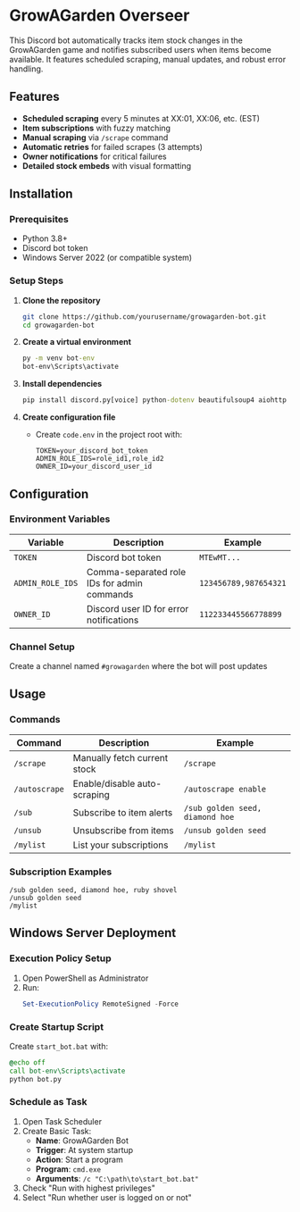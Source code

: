 # GrowAGarden Overseer

This Discord bot automatically tracks item stock changes in the GrowAGarden game and notifies subscribed users when items become available. It features scheduled scraping, manual updates, and robust error handling.

## Features

- **Scheduled scraping** every 5 minutes at XX:01, XX:06, etc. (EST)
- **Item subscriptions** with fuzzy matching
- **Manual scraping** via `/scrape` command
- **Automatic retries** for failed scrapes (3 attempts)
- **Owner notifications** for critical failures
- **Detailed stock embeds** with visual formatting

## Installation

### Prerequisites
- Python 3.8+
- Discord bot token
- Windows Server 2022 (or compatible system)

### Setup Steps

1. **Clone the repository**
   ```bash
   git clone https://github.com/yourusername/growagarden-bot.git
   cd growagarden-bot
   ```

2. **Create a virtual environment**
   ```cmd
   py -m venv bot-env
   bot-env\Scripts\activate
   ```

3. **Install dependencies**
   ```cmd
   pip install discord.py[voice] python-dotenv beautifulsoup4 aiohttp pytz lxml
   ```

4. **Create configuration file**
   - Create `code.env` in the project root with:
     ```env
     TOKEN=your_discord_bot_token
     ADMIN_ROLE_IDS=role_id1,role_id2
     OWNER_ID=your_discord_user_id
     ```

## Configuration

### Environment Variables
| Variable | Description | Example |
|----------|-------------|---------|
| `TOKEN` | Discord bot token | `MTEwMT...` |
| `ADMIN_ROLE_IDS` | Comma-separated role IDs for admin commands | `123456789,987654321` |
| `OWNER_ID` | Discord user ID for error notifications | `112233445566778899` |

### Channel Setup
Create a channel named `#growagarden` where the bot will post updates

## Usage

### Commands
| Command | Description | Example |
|---------|-------------|---------|
| `/scrape` | Manually fetch current stock | `/scrape` |
| `/autoscrape` | Enable/disable auto-scraping | `/autoscrape enable` |
| `/sub` | Subscribe to item alerts | `/sub golden seed, diamond hoe` |
| `/unsub` | Unsubscribe from items | `/unsub golden seed` |
| `/mylist` | List your subscriptions | `/mylist` |

### Subscription Examples
```
/sub golden seed, diamond hoe, ruby shovel
/unsub golden seed
/mylist
```

## Windows Server Deployment

### Execution Policy Setup
1. Open PowerShell as Administrator
2. Run:
   ```powershell
   Set-ExecutionPolicy RemoteSigned -Force
   ```

### Create Startup Script
Create `start_bot.bat` with:
```bat
@echo off
call bot-env\Scripts\activate
python bot.py
```

### Schedule as Task
1. Open Task Scheduler
2. Create Basic Task:
   - **Name**: GrowAGarden Bot
   - **Trigger**: At system startup
   - **Action**: Start a program
   - **Program**: `cmd.exe`
   - **Arguments**: `/c "C:\path\to\start_bot.bat"`
3. Check "Run with highest privileges"
4. Select "Run whether user is logged on or not"

